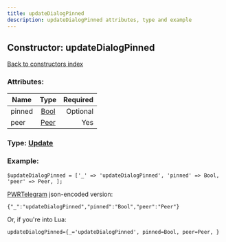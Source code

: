 ```yaml
---
title: updateDialogPinned
description: updateDialogPinned attributes, type and example
---
```

## Constructor: updateDialogPinned  
[Back to constructors index](index.md)



### Attributes:

| Name     |    Type       | Required |
|----------|:-------------:|---------:|
|pinned|[Bool](../types/Bool.md) | Optional|
|peer|[Peer](../types/Peer.md) | Yes|



### Type: [Update](../types/Update.md)


### Example:

```
$updateDialogPinned = ['_' => 'updateDialogPinned', 'pinned' => Bool, 'peer' => Peer, ];
```  

[PWRTelegram](https://pwrtelegram.xyz) json-encoded version:

```
{"_":"updateDialogPinned","pinned":"Bool","peer":"Peer"}
```


Or, if you're into Lua:  


```
updateDialogPinned={_='updateDialogPinned', pinned=Bool, peer=Peer, }

```


